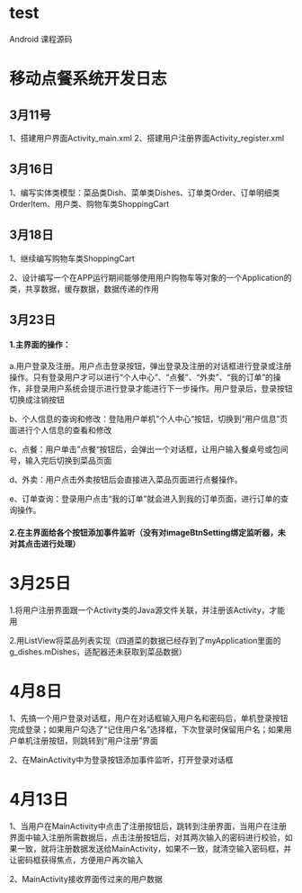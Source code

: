 # test
Android 课程源码

# 移动点餐系统开发日志

## 3月11号 

1、搭建用户界面Activity_main.xml
2、搭建用户注册界面Activity_register.xml

## 3月16日

1、编写实体类模型：菜品类Dish、菜单类Dishes、订单类Order、订单明细类OrderItem、用户类、购物车类ShoppingCart

## 3月18日

1、继续编写购物车类ShoppingCart

2、设计编写一个在APP运行期间能够使用用户购物车等对象的一个Application的类，共享数据，缓存数据，数据传递的作用

## 3月23日

#### 1.主界面的操作：

a.用户登录及注册。用户点击登录按钮，弹出登录及注册的对话框进行登录或注册操作。只有登录用户才可以进行“个人中心”、“点餐”、“外卖”、“我的订单”的操作，非登录用户系统会提示进行登录才能进行下一步操作。用户登录后，登录按钮切换成注销按钮

b、个人信息的查询和修改：登陆用户单机”个人中心“按钮，切换到“用户信息”页面进行个人信息的查看和修改

c、点餐：用户单击”点餐“按钮后，会弹出一个对话框，让用户输入餐桌号或包间号，输入完后切换到菜品页面

d、外卖：用户点击外卖按钮后会直接进入菜品页面进行点餐操作。

e、订单查询：登录用户点击“我的订单”就会进入到我的订单页面，进行订单的查询操作。

#### 2.在主界面给各个按钮添加事件监听（没有对imageBtnSetting绑定监听器，未对其点击进行处理）

# 3月25日

1.将用户注册界面跟一个Activity类的Java源文件关联，并注册该Activity，才能用

2.用ListView将菜品列表实现（四道菜的数据已经存到了myApplication里面的g_dishes.mDishes，适配器还未获取到菜品数据）

 # 4月8日

1、先搞一个用户登录对话框，用户在对话框输入用户名和密码后，单机登录按钮完成登录；如果用户勾选了“记住用户名”选择框，下次登录时保留用户名；如果用户单机注册按钮，则跳转到“用户注册”界面

2、在MainActivity中为登录按钮添加事件监听，打开登录对话框

# 4月13日

1、当用户在MainActivity中点击了注册按钮后，跳转到注册界面，当用户在注册界面中输入注册所需数据后，点击注册按钮后，对其两次输入的密码进行校验，如果一致，就将注册数据发送给MainActivity，如果不一致，就清空输入密码框，并让密码框获得焦点，方便用户再次输入

2、MainActivity接收界面传过来的用户数据
